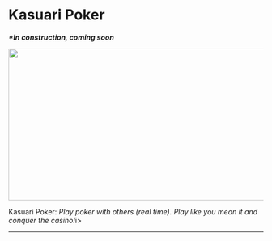 <h1>Kasuari Poker</h1>

<i><b>*In construction, coming soon</b></i>

<p><img src="https://ibb.co/44Z9cXb" width="600" height="300" /></p>

<p>Kasuari Poker: <i>Play poker with others (real time). Play like you mean it and conquer the casino!</i>i><p>

<hr>
